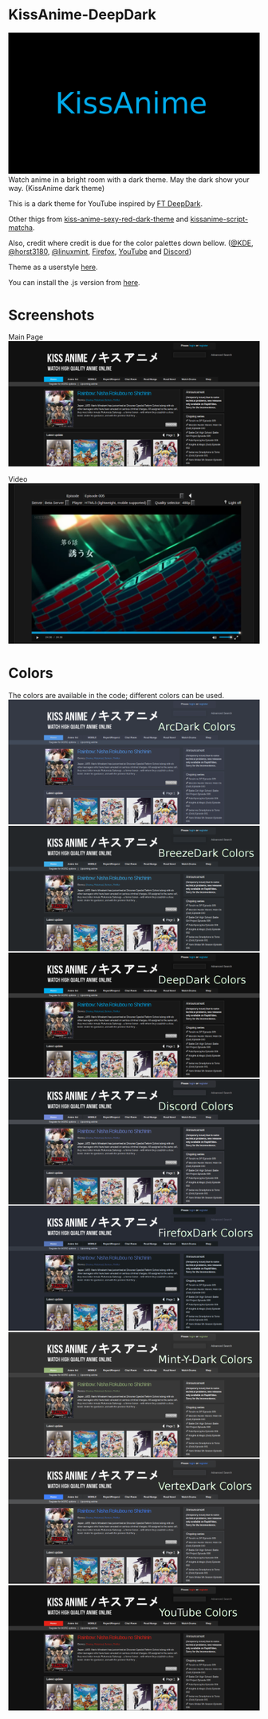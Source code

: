 # KissAnime-DeepDark
![alt tag](https://raw.githubusercontent.com/RaitaroH/KissAnime-DeepDark/master/Images/KA%20-%20DeepDark.png)
Watch anime in a bright room with a dark theme. May the dark show your way. (KissAnime dark theme)

This is a dark theme for YouTube inspired by [FT DeepDark](https://addons.mozilla.org/en-US/firefox/addon/ft-deepdark/?src=search). 

Other thigs from [kiss-anime-sexy-red-dark-theme](https://userstyles.org/styles/119994/kiss-anime-sexy-red-dark-theme) and 
[kissanime-script-matcha](https://userstyles.org/styles/123921/kissanime-script-matcha).

Also, credit where credit is due for the color palettes down bellow. ([@KDE](https://github.com/KDE), [@horst3180](https://github.com/horst3180), [@linuxmint](https://github.com/linuxmint), [Firefox](https://www.mozilla.org/en-US/firefox/new/), [YouTube](https://www.youtube.com/) and [Discord](https://discordapp.com/))


Theme as a userstyle [here](https://userstyles.org/styles/135955/kissanime-deepdark).

You can install the .js version from [here](https://greasyfork.org/en/scripts/25337-kissanime-deepdark).


# Screenshots
Main Page
![alt tag](https://raw.githubusercontent.com/RaitaroH/KissAnime-DeepDark/master/Images/DefaultPage.png)

Video
![alt tag](https://raw.githubusercontent.com/RaitaroH/KissAnime-DeepDark/master/Images/Video.png)

# Colors
The colors are available in the code; different colors can be used.
![alt tag](https://raw.githubusercontent.com/RaitaroH/KissAnime-DeepDark/master/Images/ArcDarkColors.png)
![alt tag](https://raw.githubusercontent.com/RaitaroH/KissAnime-DeepDark/master/Images/BreezeDarkColors.png)
![alt tag](https://raw.githubusercontent.com/RaitaroH/KissAnime-DeepDark/master/Images/DeepDarkColors.png)
![alt tag](https://raw.githubusercontent.com/RaitaroH/KissAnime-DeepDark/master/Images/DiscordColors.png)
![alt tag](https://raw.githubusercontent.com/RaitaroH/KissAnime-DeepDark/master/Images/FirefoxDarkColors.png)
![alt tag](https://raw.githubusercontent.com/RaitaroH/KissAnime-DeepDark/master/Images/Mint-Y-DarkColors.png)
![alt tag](https://raw.githubusercontent.com/RaitaroH/KissAnime-DeepDark/master/Images/VertexDarkColors.png)
![alt tag](https://raw.githubusercontent.com/RaitaroH/KissAnime-DeepDark/master/Images/YoutubeColors.png)
